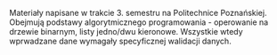 Materiały napisane w trakcie 3. semestru na Politechnice Poznańskiej. Obejmują podstawy algorytmicznego programowania - operowanie na drzewie binarnym, listy jedno/dwu kieronowe. Wszystkie wtedy wprwadzane dane wymagały specyficznej walidacji danych.
